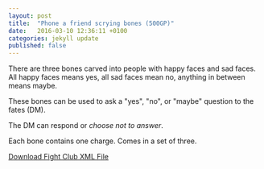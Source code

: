 ```yaml
---
layout: post
title:  "Phone a friend scrying bones (500GP)"
date:   2016-03-10 12:36:11 +0100
categories: jekyll update
published: false
---
```


There are three bones carved into people with happy faces and sad faces. All happy faces means yes, all sad faces mean no, anything in between means maybe.

These bones can be used to ask a "yes", "no", or "maybe" question to the fates (DM).

The DM can respond or _choose not to answer_.

Each bone contains one charge. Comes in a set of three.

<a href="{{site.url}}/for-the-players/items/phone-a-friend-scrying-bones.xml">Download Fight Club XML File</a>